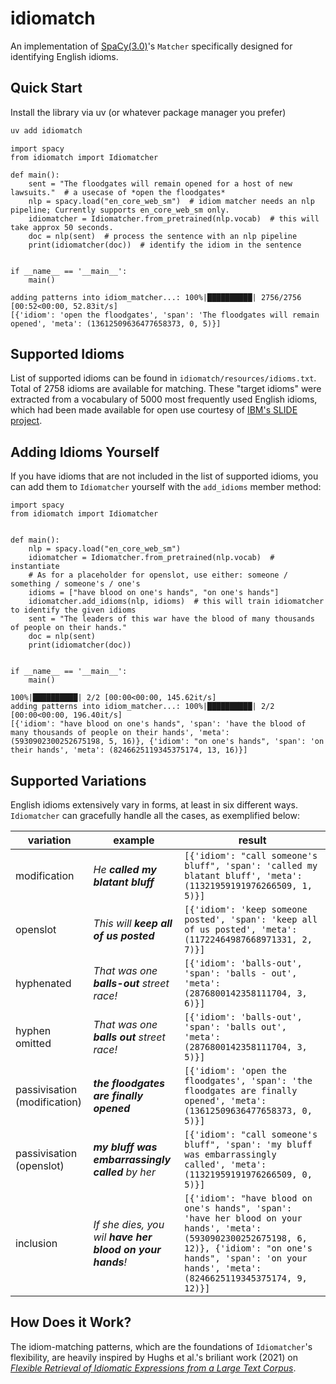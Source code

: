 # idiomatch

An implementation of [SpaCy(3.0)](https://nightly.spacy.io)'s `Matcher` specifically designed for identifying English idioms.


## Quick Start


Install the library via uv (or whatever package manager you prefer)
```bash
uv add idiomatch 
```

```python3
import spacy
from idiomatch import Idiomatcher

def main():
    sent = "The floodgates will remain opened for a host of new lawsuits."  # a usecase of *open the floodgates*
    nlp = spacy.load("en_core_web_sm")  # idiom matcher needs an nlp pipeline; Currently supports en_core_web_sm only.
    idiomatcher = Idiomatcher.from_pretrained(nlp.vocab)  # this will take approx 50 seconds.
    doc = nlp(sent)  # process the sentence with an nlp pipeline
    print(idiomatcher(doc))  # identify the idiom in the sentence


if __name__ == '__main__':
    main()

```
```
adding patterns into idiom_matcher...: 100%|██████████| 2756/2756 [00:52<00:00, 52.83it/s]
[{'idiom': 'open the floodgates', 'span': 'The floodgates will remain opened', 'meta': (13612509636477658373, 0, 5)}]
```

## Supported Idioms
List of supported idioms can be found in `idiomatch/resources/idioms.txt`. Total of 2758 idioms are available for
matching. These "target idioms" were extracted from a vocabulary of 5000 most 
frequently used English idioms, which had been made available for open use courtesy of [IBM's SLIDE project](https://developer.ibm.com/exchanges/data/all/sentiment-lexicon-of-idiomatic-expressions/).


## Adding Idioms Yourself

If you have idioms that are not included in the list of supported idioms, you can add them to `Idiomatcher`
yourself with the `add_idioms` member method:

```python3
import spacy
from idiomatch import Idiomatcher


def main():
    nlp = spacy.load("en_core_web_sm")
    idiomatcher = Idiomatcher.from_pretrained(nlp.vocab)  # instantiate 
    # As for a placeholder for openslot, use either: someone / something / someone's / one's 
    idioms = ["have blood on one's hands", "on one's hands"]
    idiomatcher.add_idioms(nlp, idioms)  # this will train idiomatcher to identify the given idioms
    sent = "The leaders of this war have the blood of many thousands of people on their hands."
    doc = nlp(sent)
    print(idiomatcher(doc))


if __name__ == '__main__':
    main()
```
```
100%|██████████| 2/2 [00:00<00:00, 145.62it/s]
adding patterns into idiom_matcher...: 100%|██████████| 2/2 [00:00<00:00, 196.40it/s]
[{'idiom': "have blood on one's hands", 'span': 'have the blood of many thousands of people on their hands', 'meta': (5930902300252675198, 5, 16)}, {'idiom': "on one's hands", 'span': 'on their hands', 'meta': (8246625119345375174, 13, 16)}]
```

## Supported Variations

English idioms extensively vary in forms, at least in six different ways. `Idiomatcher` can gracefully handle all the 
cases, as exemplified below:


variation | example | result
--- | --- | --- 
modification | *He **called my blatant bluff*** | `[{'idiom': "call someone's bluff", 'span': 'called my blatant bluff', 'meta': (11321959191976266509, 1, 5)}]`
openslot | *This will **keep all of us posted*** | `[{'idiom': 'keep someone posted', 'span': 'keep all of us posted', 'meta': (11722464987668971331, 2, 7)}]`
hyphenated | *That was one **balls-out** street race!* | `[{'idiom': 'balls-out', 'span': 'balls - out', 'meta': (2876800142358111704, 3, 6)}]`
hyphen omitted | *That was one **balls out** street race!* | `[{'idiom': 'balls-out', 'span': 'balls out', 'meta': (2876800142358111704, 3, 5)}]`
passivisation (modification) | ***the floodgates are finally opened*** | `[{'idiom': 'open the floodgates', 'span': 'the floodgates are finally opened', 'meta': (13612509636477658373, 0, 5)}]`
passivisation (openslot) | ***my bluff was embarrassingly called** by her* | `[{'idiom': "call someone's bluff", 'span': 'my bluff was embarrassingly called', 'meta': (11321959191976266509, 0, 5)}]`
inclusion | *If she dies, you wil **have her blood on your hands**!* | `[{'idiom': "have blood on one's hands", 'span': 'have her blood on your hands', 'meta': (5930902300252675198, 6, 12)}, {'idiom': "on one's hands", 'span': 'on your hands', 'meta': (8246625119345375174, 9, 12)}]`



## How Does it Work?

The idiom-matching patterns, which are the foundations of `Idiomatcher`'s flexibility, are heavily inspired by Hughs et al.'s briliant work (2021) on [*Flexible Retrieval of Idiomatic Expressions from a Large Text Corpus*](https://www.mdpi.com/1019008).
